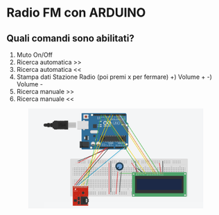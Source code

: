 # Radio FM con ARDUINO 

## Quali comandi sono abilitati?

1) Muto On/Off
2) Ricerca automatica >>
3) Ricerca automatica <<
4) Stampa dati Stazione Radio (poi premi x per fermare)
+) Volume +
-) Volume -
5) Ricerca manuale >>
6) Ricerca manuale <<


<p align="center"><img src="https://github.com/Al3ssandro99/RadioFM_withRDS/blob/main/images/Radio_.png" alt="HOG" width=80%/></p>
